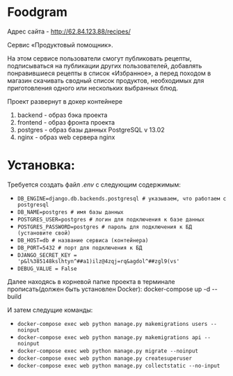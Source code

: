 # Foodgram
Адрес сайта - http://62.84.123.88/recipes/

Сервис «Продуктовый помощник».

На этом сервисе пользователи смогут публиковать рецепты, подписываться на публикации других пользователей, добавлять понравившиеся рецепты в список «Избранное», а перед походом в магазин скачивать сводный список продуктов, необходимых для приготовления одного или нескольких выбранных блюд.

Проект развернут в докер контейнере 

1. backend - образ бэка проекта
2. frontend - образ фронта проекта
3. postgres - образ базы данных PostgreSQL v 13.02
3. nginx - образ web сервера nginx

# Установка:
Требуется создать файл _.env_ с следующим содержимым:
- ```DB_ENGINE=django.db.backends.postgresql # указываем, что работаем с postgresql```
- ```DB_NAME=postgres # имя базы данных```
- ```POSTGRES_USER=postgres # логин для подключения к базе данных```
- ```POSTGRES_PASSWORD=postgres # пароль для подключения к БД (установите свой)```
- ```DB_HOST=db # название сервиса (контейнера)```
- ```DB_PORT=5432 # порт для подключения к БД ```
- ```DJANGO_SECRET_KEY = 'p&l%385148kslhtyn^##a1)ilz@4zqj=rq&agdol^##zgl9(vs'```
- ```DEBUG_VALUE = False```

Далее находясь в корневой папке проекта в терминале прописать(должен быть установлен Docker):
docker-compose up -d --build

И затем следущие команды:
- ```docker-compose exec web python manage.py makemigrations users --noinput```
- ```docker-compose exec web python manage.py makemigrations api --noinput```
- ```docker-compose exec web python manage.py migrate --noinput```
- ```docker-compose exec web python manage.py createsuperuser```
- ```docker-compose exec web python manage.py collectstatic --no-input```

